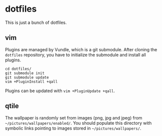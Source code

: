 # dotfiles

This is just a bunch of dotfiles.


## vim

Plugins are managed by Vundle, which is a git submodule. After cloning the `dotfiles` repository, you have to initialize the submodule and install all plugins.

``` console
cd dotfiles/
git submodule init
git submodule update
vim +PluginInstall +qall
```

Plugins can be updated with `vim +PluginUpdate +qall`.


## qtile
The wallpaper is randomly set from images (png, jpg and jpeg) from `~/pictures/wallpapers/enabled/`. You should populate this directory with symbolic links pointing to images stored in `~/pictures/wallpapers/`.

